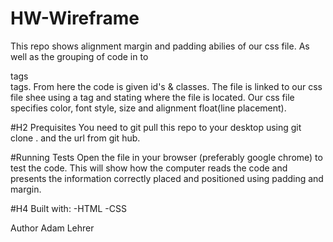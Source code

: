 # HW-Wireframe

This repo shows alignment margin and padding abilies of our css file. As well as the grouping of code in to <div> tags <section> tags. From here the code is given id's & classes. The file is linked to our css file shee using a <link > tag and stating where the file is located. Our css file specifies color, font style, size and alignment float(line placement).

#H2 Prequisites
You need to git pull this repo to your desktop using git clone . and the url from git hub.  

#Running Tests
Open the file in  your browser (preferably google chrome) to test the code.
This will show how the computer reads the code and presents the information correctly placed and positioned using padding and margin.

#H4
Built with:
-HTML
-CSS

Author
Adam Lehrer



